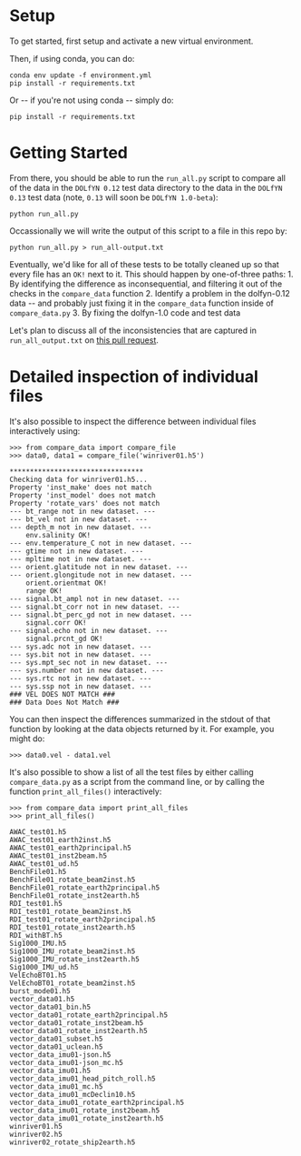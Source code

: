 # Setup

To get started, first setup and activate a new virtual environment.

Then, if using conda, you can do:

    conda env update -f environment.yml
    pip install -r requirements.txt

Or -- if you're not using conda -- simply do:
    
    pip install -r requirements.txt

# Getting Started

From there, you should be able to run the `run_all.py` script to compare all of the data in the `DOLfYN 0.12` test data directory to the data in the `DOLfYN 0.13` test data (note, `0.13` will soon be `DOLfYN 1.0-beta`):

    python run_all.py

Occassionally we will write the output of this script to a file in this repo by:

    python run_all.py > run_all-output.txt
    
Eventually, we'd like for all of these tests to be totally cleaned up so that every file has an `OK!` next to it. This should happen by one-of-three paths:
    1. By identifying the difference as inconsequential, and filtering it out of the checks in the `compare_data` function
    2. Identify a problem in the dolfyn-0.12 data -- and probably just fixing it in the `compare_data` function inside of `compare_data.py`
    3. By fixing the dolfyn-1.0 code and test data

Let's plan to discuss all of the inconsistencies that are captured in `run_all_output.txt` on [this pull request](https://github.com/lkilcher/dolfyn-testing/pull/2/files).

# Detailed inspection of individual files

It's also possible to inspect the difference between individual files interactively using:

    >>> from compare_data import compare_file
    >>> data0, data1 = compare_file('winriver01.h5')

    *********************************
    Checking data for winriver01.h5...
    Property 'inst_make' does not match
    Property 'inst_model' does not match
    Property 'rotate_vars' does not match
    --- bt_range not in new dataset. ---
    --- bt_vel not in new dataset. ---
    --- depth_m not in new dataset. ---
        env.salinity OK!
    --- env.temperature_C not in new dataset. ---
    --- gtime not in new dataset. ---
    --- mpltime not in new dataset. ---
    --- orient.glatitude not in new dataset. ---
    --- orient.glongitude not in new dataset. ---
        orient.orientmat OK!
        range OK!
    --- signal.bt_ampl not in new dataset. ---
    --- signal.bt_corr not in new dataset. ---
    --- signal.bt_perc_gd not in new dataset. ---
        signal.corr OK!
    --- signal.echo not in new dataset. ---
        signal.prcnt_gd OK!
    --- sys.adc not in new dataset. ---
    --- sys.bit not in new dataset. ---
    --- sys.mpt_sec not in new dataset. ---
    --- sys.number not in new dataset. ---
    --- sys.rtc not in new dataset. ---
    --- sys.ssp not in new dataset. ---
    ### VEL DOES NOT MATCH ###
    ### Data Does Not Match ###

You can then inspect the differences summarized in the stdout of that function by looking at the data objects returned by it. For example, you might do:

    >>> data0.vel - data1.vel

It's also possible to show a list of all the test files by either calling `compare_data.py` as a script from the command line, or by calling the function `print_all_files()` interactively:

    >>> from compare_data import print_all_files
    >>> print_all_files()
    
    AWAC_test01.h5
    AWAC_test01_earth2inst.h5
    AWAC_test01_earth2principal.h5
    AWAC_test01_inst2beam.h5
    AWAC_test01_ud.h5
    BenchFile01.h5
    BenchFile01_rotate_beam2inst.h5
    BenchFile01_rotate_earth2principal.h5
    BenchFile01_rotate_inst2earth.h5
    RDI_test01.h5
    RDI_test01_rotate_beam2inst.h5
    RDI_test01_rotate_earth2principal.h5
    RDI_test01_rotate_inst2earth.h5
    RDI_withBT.h5
    Sig1000_IMU.h5
    Sig1000_IMU_rotate_beam2inst.h5
    Sig1000_IMU_rotate_inst2earth.h5
    Sig1000_IMU_ud.h5
    VelEchoBT01.h5
    VelEchoBT01_rotate_beam2inst.h5
    burst_mode01.h5
    vector_data01.h5
    vector_data01_bin.h5
    vector_data01_rotate_earth2principal.h5
    vector_data01_rotate_inst2beam.h5
    vector_data01_rotate_inst2earth.h5
    vector_data01_subset.h5
    vector_data01_uclean.h5
    vector_data_imu01-json.h5
    vector_data_imu01-json_mc.h5
    vector_data_imu01.h5
    vector_data_imu01_head_pitch_roll.h5
    vector_data_imu01_mc.h5
    vector_data_imu01_mcDeclin10.h5
    vector_data_imu01_rotate_earth2principal.h5
    vector_data_imu01_rotate_inst2beam.h5
    vector_data_imu01_rotate_inst2earth.h5
    winriver01.h5
    winriver02.h5
    winriver02_rotate_ship2earth.h5


